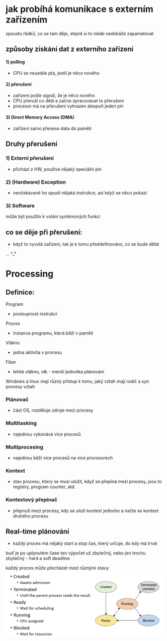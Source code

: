 # jak probíhá komunikace s externím zařízením

spoustu řádků, co se tam děje, stejně si to nikde nedokáže zapamatovat

## způsoby získání dat z externího zařízení
#### 1) polling
- CPU se neustále ptá, jestli je něco nového
#### 2) přerušení
- zařízení pošle signál, že je něco nového
- CPU přeruší co dělá a začne zpracovávat to přerušení
- procesor má na přerušení vyhrazen alespoň jeden pin
#### 3) Direct Memory Access (DMA)
- zařízení samo přenese data do paměti

## Druhy přerušení
### 1) Externí přerušení
- přichází z HW, používá nějaký speciální pin
### 2) (Hardware) Exception
- neočekávaně ho spustí nějaká instrukce, asi když se něco pokazí
### 3) Software 
může být použito k volání systémových funkcí

## co se děje při přerušení:
- když to vyvolá zařízení, tak je k tomu předdefinováno, co se bude dělat

...   °_°

# Processing

## Definice:
Program
- posloupnost instrukcí

Proces
- instance programu, která běží v paměti

Vlákno
- jedna aktivita v procesu

Fiber
- lehké vlákno, idk - menší jednotka plánování

Windows a linux mají různý přístup k tomu, jaký vztah mají rodič a syn procesy vztah

### Plánovač
- část OS, rozděluje zdroje mezi procesy

### Multitasking
- najednou vykonává více procesů

### Multiprocesing
- najednou běží více procesů na více procesorech

### Kontext
- stav procesu, který se musí uložit, když se přepíná mezi procesy, jsou to registry, program counter, atd.
### Kontextový přepínač
- přepnutí mezi procesy, kdy se uloží kontext jednoho a načte se kontext druhého procesu

## Real-time plánování
- každý proces má nějaký start a stop čas, který určuje, do kdy má trvat

buď je po uplynutém čase ten výpočet už zbytečný, nebo jen trochu zbytečný - hard a soft deadline

každý proces může přecházet mezi různými stavy:
![stavy](image-5.png)